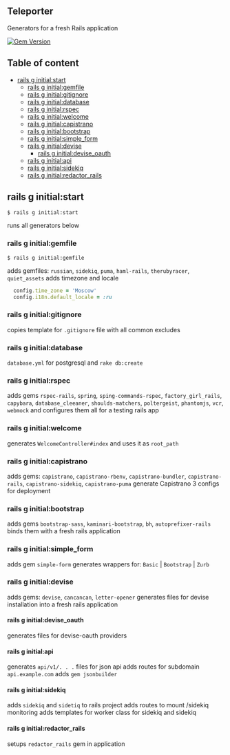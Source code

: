 Teleporter
----------
Generators for a fresh Rails application

[![Gem Version](https://badge.fury.io/rb/teleporter.svg)](http://badge.fury.io/rb/teleporter)


Table of content
----------------
* [rails g initial:start](#rails-g-initialstart)
  * [rails g initial:gemfile](#rails-g-initialgemfile)
  * [rails g initial:gitignore](#rails-g-initialgitignore)
  * [rails g initial:database](#rails-g-initialdatabase)
  * [rails g initial:rspec](#rails-g-initialrspec)
  * [rails g initial:welcome](#rails-g-initialwelcome)
  * [rails g initial:capistrano](#rails-g-initialcapistrano)
  * [rails g initial:bootstrap](#rails-g-initialbootstrap)
  * [rails g initial:simple_form](#rails-g-initialsimple_form)
  * [rails g initial:devise](#rails-g-initialdevise)
    * [rails g initial:devise_oauth](#rails-g-initialdevise_oauth)
  * [rails g initial:api](#rails-g-initialapi)
  * [rails g initial:sidekiq](#rails-g-initialsidekiq)
  * [rails g initial:redactor_rails](#rails-g-initialredactor_rails)

## rails g initial:start
```shell
$ rails g initial:start
```
runs all generators below

### rails g initial:gemfile
```shell
$ rails g initial:gemfile
```
adds gemfiles: `russian`, `sidekiq`, `puma`, `haml-rails`, `therubyracer`, `quiet_assets`
adds timezone and locale
```ruby
  config.time_zone = 'Moscow'
  config.i18n.default_locale = :ru
```

### rails g initial:gitignore
copies template for `.gitignore` file with all common excludes

### rails g initial:database
`database.yml` for postgresql and `rake db:create`

### rails g initial:rspec
adds gems `rspec-rails`, `spring`, `sping-commands-rspec`, `factory_girl_rails`, `capybara`, `database_cleeaner`, `shoulds-matchers`, `poltergeist`, `phantomjs`, `vcr`, `webmock`
and configures them all for a testing rails app

### rails g initial:welcome
generates `WelcomeController#index` and uses it as `root_path`

### rails g initial:capistrano
adds gems: `capistrano`, `capistrano-rbenv`, `capistrano-bundler`, `capistrano-rails`, `capistrano-sidekiq`, `capistrano-puma`
generate Capistrano 3 configs for deployment

### rails g initial:bootstrap
adds gems `bootstrap-sass`, `kaminari-bootstrap`, `bh`, `autoprefixer-rails`
binds them with a fresh rails application

### rails g initial:simple_form
adds gem `simple-form`
generates wrappers for: `Basic` | `Bootstrap` | `Zurb`

### rails g initial:devise
adds gems: `devise`, `cancancan`, `letter-opener`
generates files for devise installation into a fresh rails application

#### rails g initial:devise_oauth
generates files for devise-oauth providers

#### rails g initial:api
generates `api/v1/. . .` files for json api
adds routes for subdomain `api.example.com`
adds `gem jsonbuilder`

#### rails g initial:sidekiq
adds `sidekiq` and `sidetiq` to rails project
adds routes to mount /sidekiq monitoring
adds templates for worker class for sidekiq and sidekiq


#### rails g initial:redactor_rails
setups `redactor_rails` gem in application
